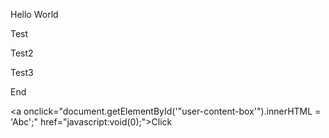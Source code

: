 Hello World

<div id="box">Test</div>

Test2

<div id="boxencore">Test3</div>

End

<a onclick="document.getElementById('"user-content-box'").innerHTML = 'Abc';" href="javascript:void(0);">Click</a>
